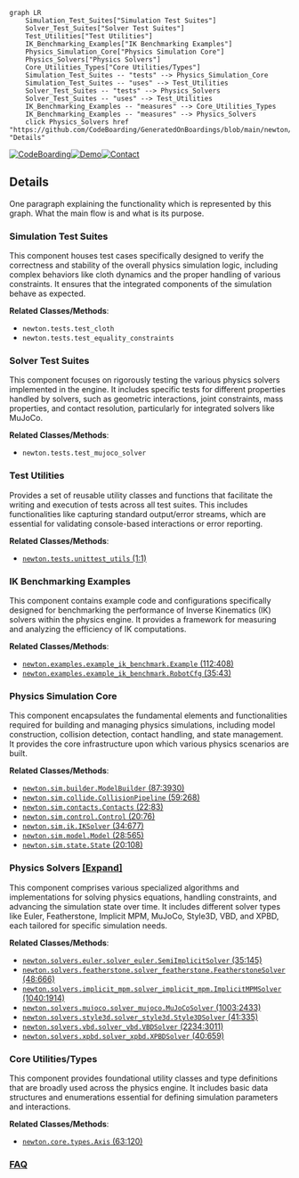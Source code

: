 ```mermaid
graph LR
    Simulation_Test_Suites["Simulation Test Suites"]
    Solver_Test_Suites["Solver Test Suites"]
    Test_Utilities["Test Utilities"]
    IK_Benchmarking_Examples["IK Benchmarking Examples"]
    Physics_Simulation_Core["Physics Simulation Core"]
    Physics_Solvers["Physics Solvers"]
    Core_Utilities_Types["Core Utilities/Types"]
    Simulation_Test_Suites -- "tests" --> Physics_Simulation_Core
    Simulation_Test_Suites -- "uses" --> Test_Utilities
    Solver_Test_Suites -- "tests" --> Physics_Solvers
    Solver_Test_Suites -- "uses" --> Test_Utilities
    IK_Benchmarking_Examples -- "measures" --> Core_Utilities_Types
    IK_Benchmarking_Examples -- "measures" --> Physics_Solvers
    click Physics_Solvers href "https://github.com/CodeBoarding/GeneratedOnBoardings/blob/main/newton/Physics_Solvers.md" "Details"
```

[![CodeBoarding](https://img.shields.io/badge/Generated%20by-CodeBoarding-9cf?style=flat-square)](https://github.com/CodeBoarding/CodeBoarding)[![Demo](https://img.shields.io/badge/Try%20our-Demo-blue?style=flat-square)](https://www.codeboarding.org/demo)[![Contact](https://img.shields.io/badge/Contact%20us%20-%20contact@codeboarding.org-lightgrey?style=flat-square)](mailto:contact@codeboarding.org)

## Details

One paragraph explaining the functionality which is represented by this graph. What the main flow is and what is its purpose.

### Simulation Test Suites
This component houses test cases specifically designed to verify the correctness and stability of the overall physics simulation logic, including complex behaviors like cloth dynamics and the proper handling of various constraints. It ensures that the integrated components of the simulation behave as expected.


**Related Classes/Methods**:

- `newton.tests.test_cloth`
- `newton.tests.test_equality_constraints`


### Solver Test Suites
This component focuses on rigorously testing the various physics solvers implemented in the engine. It includes specific tests for different properties handled by solvers, such as geometric interactions, joint constraints, mass properties, and contact resolution, particularly for integrated solvers like MuJoCo.


**Related Classes/Methods**:

- `newton.tests.test_mujoco_solver`


### Test Utilities
Provides a set of reusable utility classes and functions that facilitate the writing and execution of tests across all test suites. This includes functionalities like capturing standard output/error streams, which are essential for validating console-based interactions or error reporting.


**Related Classes/Methods**:

- <a href="https://github.com/newton-physics/newton/blob/main/newton/tests/unittest_utils.py#L1-L1" target="_blank" rel="noopener noreferrer">`newton.tests.unittest_utils` (1:1)</a>


### IK Benchmarking Examples
This component contains example code and configurations specifically designed for benchmarking the performance of Inverse Kinematics (IK) solvers within the physics engine. It provides a framework for measuring and analyzing the efficiency of IK computations.


**Related Classes/Methods**:

- <a href="https://github.com/newton-physics/newton/blob/main/newton/examples/example_ik_benchmark.py#L112-L408" target="_blank" rel="noopener noreferrer">`newton.examples.example_ik_benchmark.Example` (112:408)</a>
- <a href="https://github.com/newton-physics/newton/blob/main/newton/examples/example_ik_benchmark.py#L35-L43" target="_blank" rel="noopener noreferrer">`newton.examples.example_ik_benchmark.RobotCfg` (35:43)</a>


### Physics Simulation Core
This component encapsulates the fundamental elements and functionalities required for building and managing physics simulations, including model construction, collision detection, contact handling, and state management. It provides the core infrastructure upon which various physics scenarios are built.


**Related Classes/Methods**:

- <a href="https://github.com/newton-physics/newton/blob/main/newton/sim/builder.py#L87-L3930" target="_blank" rel="noopener noreferrer">`newton.sim.builder.ModelBuilder` (87:3930)</a>
- <a href="https://github.com/newton-physics/newton/blob/main/newton/sim/collide.py#L59-L268" target="_blank" rel="noopener noreferrer">`newton.sim.collide.CollisionPipeline` (59:268)</a>
- <a href="https://github.com/newton-physics/newton/blob/main/newton/sim/contacts.py#L22-L83" target="_blank" rel="noopener noreferrer">`newton.sim.contacts.Contacts` (22:83)</a>
- <a href="https://github.com/newton-physics/newton/blob/main/newton/sim/control.py#L20-L76" target="_blank" rel="noopener noreferrer">`newton.sim.control.Control` (20:76)</a>
- <a href="https://github.com/newton-physics/newton/blob/main/newton/sim/ik.py#L34-L677" target="_blank" rel="noopener noreferrer">`newton.sim.ik.IKSolver` (34:677)</a>
- <a href="https://github.com/newton-physics/newton/blob/main/newton/sim/model.py#L28-L565" target="_blank" rel="noopener noreferrer">`newton.sim.model.Model` (28:565)</a>
- <a href="https://github.com/newton-physics/newton/blob/main/newton/sim/state.py#L20-L108" target="_blank" rel="noopener noreferrer">`newton.sim.state.State` (20:108)</a>


### Physics Solvers [[Expand]](./Physics_Solvers.md)
This component comprises various specialized algorithms and implementations for solving physics equations, handling constraints, and advancing the simulation state over time. It includes different solver types like Euler, Featherstone, Implicit MPM, MuJoCo, Style3D, VBD, and XPBD, each tailored for specific simulation needs.


**Related Classes/Methods**:

- <a href="https://github.com/newton-physics/newton/blob/main/newton/solvers/euler/solver_euler.py#L35-L145" target="_blank" rel="noopener noreferrer">`newton.solvers.euler.solver_euler.SemiImplicitSolver` (35:145)</a>
- <a href="https://github.com/newton-physics/newton/blob/main/newton/solvers/featherstone/solver_featherstone.py#L48-L666" target="_blank" rel="noopener noreferrer">`newton.solvers.featherstone.solver_featherstone.FeatherstoneSolver` (48:666)</a>
- <a href="https://github.com/newton-physics/newton/blob/main/newton/solvers/implicit_mpm/solver_implicit_mpm.py#L1040-L1914" target="_blank" rel="noopener noreferrer">`newton.solvers.implicit_mpm.solver_implicit_mpm.ImplicitMPMSolver` (1040:1914)</a>
- <a href="https://github.com/newton-physics/newton/blob/main/newton/solvers/mujoco/solver_mujoco.py#L1003-L2433" target="_blank" rel="noopener noreferrer">`newton.solvers.mujoco.solver_mujoco.MuJoCoSolver` (1003:2433)</a>
- <a href="https://github.com/newton-physics/newton/blob/main/newton/solvers/style3d/solver_style3d.py#L41-L335" target="_blank" rel="noopener noreferrer">`newton.solvers.style3d.solver_style3d.Style3DSolver` (41:335)</a>
- <a href="https://github.com/newton-physics/newton/blob/main/newton/solvers/vbd/solver_vbd.py#L2234-L3011" target="_blank" rel="noopener noreferrer">`newton.solvers.vbd.solver_vbd.VBDSolver` (2234:3011)</a>
- <a href="https://github.com/newton-physics/newton/blob/main/newton/solvers/xpbd/solver_xpbd.py#L40-L659" target="_blank" rel="noopener noreferrer">`newton.solvers.xpbd.solver_xpbd.XPBDSolver` (40:659)</a>


### Core Utilities/Types
This component provides foundational utility classes and type definitions that are broadly used across the physics engine. It includes basic data structures and enumerations essential for defining simulation parameters and interactions.


**Related Classes/Methods**:

- <a href="https://github.com/newton-physics/newton/blob/main/newton/core/types.py#L63-L120" target="_blank" rel="noopener noreferrer">`newton.core.types.Axis` (63:120)</a>




### [FAQ](https://github.com/CodeBoarding/GeneratedOnBoardings/tree/main?tab=readme-ov-file#faq)